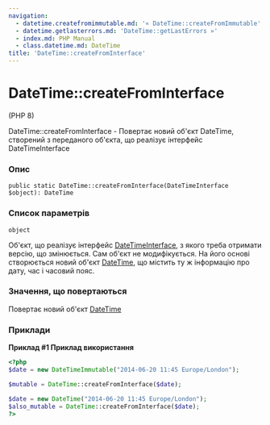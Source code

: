 ```yaml
---
navigation:
  - datetime.createfromimmutable.md: '« DateTime::createFromImmutable'
  - datetime.getlasterrors.md: 'DateTime::getLastErrors »'
  - index.md: PHP Manual
  - class.datetime.md: DateTime
title: 'DateTime::createFromInterface'
---
```

# DateTime::createFromInterface

(PHP 8)

DateTime::createFromInterface - Повертає новий об'єкт DateTime, створений з переданого об'єкта, що реалізує інтерфейс DateTimeInterface

### Опис

```methodsynopsis
public static DateTime::createFromInterface(DateTimeInterface $object): DateTime
```

### Список параметрів

`object`

Об'єкт, що реалізує інтерфейс [DateTimeInterface](class.datetimeinterface.md), з якого треба отримати версію, що змінюється. Сам об'єкт не модифікується. На його основі створюється новий об'єкт [DateTime](class.datetime.md), що містить ту ж інформацію про дату, час і часовий пояс.

### Значення, що повертаються

Повертає новий об'єкт [DateTime](class.datetime.md)

### Приклади

**Приклад #1 Приклад використання**

```php
<?php
$date = new DateTimeImmutable("2014-06-20 11:45 Europe/London");

$mutable = DateTime::createFromInterface($date);

$date = new DateTime("2014-06-20 11:45 Europe/London");
$also_mutable = DateTime::createFromInterface($date);
?>
```
